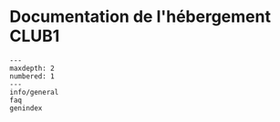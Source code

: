 Documentation de l'hébergement CLUB1
====================================

```{toctree}
---
maxdepth: 2
numbered: 1
---
info/general
faq
genindex
```
